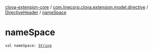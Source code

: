 [clova-extension-core](../../index.md) / [com.linecorp.clova.extension.model.directive](../index.md) / [DirectiveHeader](index.md) / [nameSpace](./name-space.md)

# nameSpace

`val nameSpace: `[`String`](https://kotlinlang.org/api/latest/jvm/stdlib/kotlin/-string/index.html)